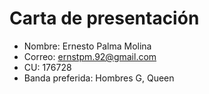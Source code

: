 # Carta de presentación
* Nombre: Ernesto Palma Molina
* Correo: ernstpm.92@gmail.com
* CU: 176728
* Banda preferida: Hombres G, Queen
